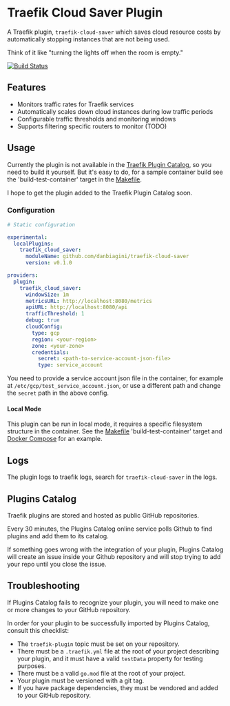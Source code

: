 # Traefik Cloud Saver Plugin

A Traefik plugin, `traefik-cloud-saver` which saves cloud resource costs by automatically stopping instances that are not being used.

Think of it like "turning the lights off when the room is empty."

[![Build Status](https://github.com/danbiagini/traefik-cloud-saver/workflows/Main/badge.svg?branch=master)](https://github.com/danbiagini/traefik-cloud-saver/actions)

## Features

- Monitors traffic rates for Traefik services
- Automatically scales down cloud instances during low traffic periods
- Configurable traffic thresholds and monitoring windows
- Supports filtering specific routers to monitor (TODO)

## Usage

Currently the plugin is not available in the [Traefik Plugin Catalog](https://plugins.traefik.io/), so you need to build it yourself.  But it's easy to do, for a sample container build see the 'build-test-container' target in the [Makefile](Makefile).

I hope to get the plugin added to the Traefik Plugin Catalog soon.

### Configuration


```yaml
# Static configuration

experimental:
  localPlugins:
    traefik_cloud_saver:
      moduleName: github.com/danbiagini/traefik-cloud-saver
      version: v0.1.0

providers:
  plugin:
    traefik_cloud_saver:
      windowSize: 1m
      metricsURL: http://localhost:8080/metrics
      apiURL: http://localhost:8080/api
      trafficThreshold: 1
      debug: true
      cloudConfig:
        type: gcp
        region: <your-region>
        zone: <your-zone>
        credentials:
          secret: <path-to-service-account-json-file>
          type: service_account
```

You need to provide a service account json file in the container, for example at `/etc/gcp/test_service_account.json`, or use a different path and change the `secret` path in the above config.
#### Local Mode

This plugin can be run in local mode, it requires a specific filesystem structure in the container.  See the [Makefile](Makefile) 'build-test-container' target and [Docker Compose](test/docker-compose.yml) for an example.
## Logs

The plugin logs to traefik logs, search for `traefik-cloud-saver` in the logs.

## Plugins Catalog

Traefik plugins are stored and hosted as public GitHub repositories.

Every 30 minutes, the Plugins Catalog online service polls Github to find plugins and add them to its catalog.

If something goes wrong with the integration of your plugin, Plugins Catalog will create an issue inside your Github repository and will stop trying to add your repo until you close the issue.

## Troubleshooting

If Plugins Catalog fails to recognize your plugin, you will need to make one or more changes to your GitHub repository.

In order for your plugin to be successfully imported by Plugins Catalog, consult this checklist:

- The `traefik-plugin` topic must be set on your repository.
- There must be a `.traefik.yml` file at the root of your project describing your plugin, and it must have a valid `testData` property for testing purposes.
- There must be a valid `go.mod` file at the root of your project.
- Your plugin must be versioned with a git tag.
- If you have package dependencies, they must be vendored and added to your GitHub repository.

